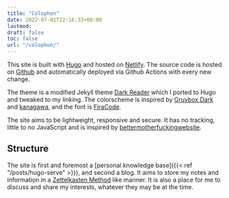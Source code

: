 ```yaml
---
title: "Colophon"
date: 2022-07-01T22:16:33+08:00
lastmod:
draft: false
toc: false
url: "/colophon/"
---
```


This site is built with [Hugo](https://gohugo.io/) and hosted on
[Netlify](https://app.netlify.com/). The source code is hosted on
[Github](https://github.com/kencx/source) and automatically deployed via Github
Actions with every new change.

The theme is a modified Jekyll theme [Dark
Reader](https://github.com/sharadcodes/jekyll-theme-dark-reader) which I ported
to Hugo and tweaked to my linking. The colorscheme is inspired by [Gruvbox
Dark](https://github.com/morhetz/gruvbox) and
[kanagawa](https://github.com/rebelot/kanagawa.nvim), and the font is
[FiraCode](https://github.com/tonsky/FiraCode).

The site aims to be lightweight, responsive and secure. It has no tracking,
little to no JavaScript and is inspired by
[bettermotherfuckingwebsite](https://bettermotherfuckingwebsite.com/).

## Structure

The site is first and foremost a [personal knowledge base]({{< ref
"/posts/hugo-serve" >}}), and second a blog. It aims to store my notes and
information in a [Zettelkasten Method](https://zettelkasten.de/introduction/)
like manner. It is also a place for me to discuss and share my interests,
whatever they may be at the time.
